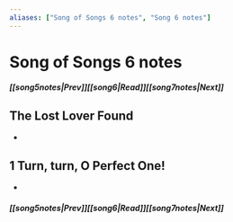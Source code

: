 ```yaml
---
aliases: ["Song of Songs 6 notes", "Song 6 notes"]
---
```

# Song of Songs 6 notes
##### <span class=arrow-left></span>[[song5notes|Prev]]<span class=navigation-separator></span>[[song6|Read]]<span class=navigation-separator></span>[[song7notes|Next]]<span class=arrow-right></span>
## The Lost Lover Found
- 
## 1 Turn, turn, O Perfect One!
- 
##### <span class=arrow-left></span>[[song5notes|Prev]]<span class=navigation-separator></span>[[song6|Read]]<span class=navigation-separator></span>[[song7notes|Next]]<span class=arrow-right></span>